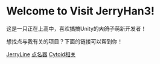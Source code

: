 # Welcome to Visit JerryHan3!
这是一只正在上高中，喜欢搞搞Unity的~~大鸽子~~萌新开发者！

想找点与我有关的项目？下面的链接可以帮到你！

[JerryLine](https://github.com/JerryHan3/JerryLine_Release)   [点名器](https://github.com/JerryHan3/Name-Selector)   [Cytoid相关](https://cytoid.cn/profile/jerryhan3)
